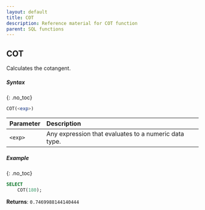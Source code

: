 ```yaml
---
layout: default
title: COT
description: Reference material for COT function
parent: SQL functions
---
```


## COT

Calculates the cotangent.

##### Syntax
{: .no_toc}

```sql
COT(<exp>)
```

| Parameter | Description                                           |
| :--------- | :----------------------------------------------------- |
| `<exp>`   | Any expression that evaluates to a numeric data type. |

##### Example
{: .no_toc}

```sql
SELECT
    COT(180);
```

**Returns**: `0.7469988144140444`
